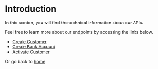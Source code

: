 # Introduction

In this section, you will find the technical information about our APIs.

Feel free to learn more about our endpoints by accessing the links below.

* [Create Customer](/api-reference/POST-create-customer.md)
* [Create Bank Account](/api-reference/POST-create-bank-account.md)
* [Activate Customer](/api-reference/POST-activate-customer.md)

Or go back to [home](/README.md)